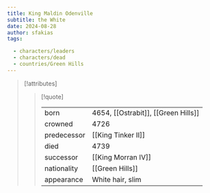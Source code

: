 ```yaml
---
title: King Maldin Odenville
subtitle: the White
date: 2024-08-28
author: sfakias
tags:

  - characters/leaders
  - characters/dead
  - countries/Green Hills
---
```

> [!attributes]
> 
> > [!quote]
> >
> > | | |
> > | --- | --- |
> > | born | 4654, [[Ostrabit]], [[Green Hills]] |
> > | crowned | 4726 |
> > | predecessor | [[King Tinker II]] |
> > | died | 4739 |
> > | successor | [[King Morran IV]] |
> > | nationality | [[Green Hills]] |
> > | appearance | White hair, slim |